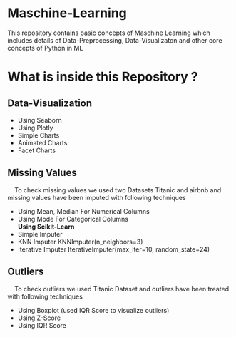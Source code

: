 # Maschine-Learning
This repository contains basic concepts of Maschine Learning which includes details of  Data-Preprocessing, Data-Visualizaton and other core concepts of Python in ML
# What is inside this Repository ?
## Data-Visualization
  + Using Seaborn
  +  Using Plotly
  +  Simple Charts
  +  Animated Charts
  +  Facet Charts
## Missing Values
&nbsp;&nbsp;&nbsp;&nbsp;To check missing values we used two Datasets Titanic and airbnb and missing values have been imputed with following techniques
  +  Using Mean, Median For Numerical Columns
  +  Using Mode For Categorical Columns  
**Using Scikit-Learn**
  +  Simple Imputer
  +  KNN Imputer KNNImputer(n_neighbors=3)
  +  Iterative Imputer IterativeImputer(max_iter=10, random_state=24)

  <!-- Adding sub heading -->
## Outliers
&nbsp;&nbsp;&nbsp;&nbsp;To check outliers we used Titanic Dataset and outliers have been treated with following techniques
  +  Using Boxplot (used IQR Score to visualize outliers)
  +  Using Z-Score 
  +  Using IQR Score


